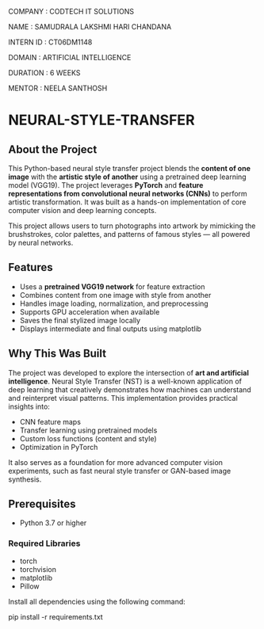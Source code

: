 COMPANY : CODTECH IT SOLUTIONS

NAME : SAMUDRALA LAKSHMI HARI CHANDANA

INTERN ID : CT06DM1148

DOMAIN : ARTIFICIAL INTELLIGENCE

DURATION : 6 WEEKS

MENTOR : NEELA SANTHOSH


# NEURAL-STYLE-TRANSFER

## About the Project

This Python-based neural style transfer project blends the **content of one image** with the **artistic style of another** using a pretrained deep learning model (VGG19). The project leverages **PyTorch** and **feature representations from convolutional neural networks (CNNs)** to perform artistic transformation. It was built as a hands-on implementation of core computer vision and deep learning concepts.

This project allows users to turn photographs into artwork by mimicking the brushstrokes, color palettes, and patterns of famous styles — all powered by neural networks.

## Features

- Uses a **pretrained VGG19 network** for feature extraction
- Combines content from one image with style from another
- Handles image loading, normalization, and preprocessing
- Supports GPU acceleration when available
- Saves the final stylized image locally
- Displays intermediate and final outputs using matplotlib

## Why This Was Built

The project was developed to explore the intersection of **art and artificial intelligence**. Neural Style Transfer (NST) is a well-known application of deep learning that creatively demonstrates how machines can understand and reinterpret visual patterns. This implementation provides practical insights into:

- CNN feature maps
- Transfer learning using pretrained models
- Custom loss functions (content and style)
- Optimization in PyTorch

It also serves as a foundation for more advanced computer vision experiments, such as fast neural style transfer or GAN-based image synthesis.

## Prerequisites

- Python 3.7 or higher

### Required Libraries

- torch
- torchvision
- matplotlib
- Pillow

Install all dependencies using the following command:

pip install -r requirements.txt

